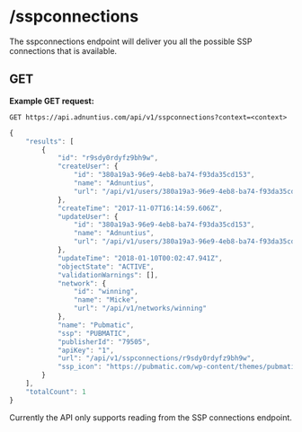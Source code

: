 # /sspconnections

The sspconnections endpoint will deliver you all the possible SSP connections that is available.

## GET

**Example GET request:**

```http
GET https://api.adnuntius.com/api/v1/sspconnections?context=<context>
```

```javascript
{
    "results": [
        {
            "id": "r9sdy0rdyfz9bh9w",
            "createUser": {
                "id": "380a19a3-96e9-4eb8-ba74-f93da35cd153",
                "name": "Adnuntius",
                "url": "/api/v1/users/380a19a3-96e9-4eb8-ba74-f93da35cd153"
            },
            "createTime": "2017-11-07T16:14:59.606Z",
            "updateUser": {
                "id": "380a19a3-96e9-4eb8-ba74-f93da35cd153",
                "name": "Adnuntius",
                "url": "/api/v1/users/380a19a3-96e9-4eb8-ba74-f93da35cd153"
            },
            "updateTime": "2018-01-10T00:02:47.941Z",
            "objectState": "ACTIVE",
            "validationWarnings": [],
            "network": {
                "id": "winning",
                "name": "Micke",
                "url": "/api/v1/networks/winning"
            },
            "name": "Pubmatic",
            "ssp": "PUBMATIC",
            "publisherId": "79505",
            "apiKey": "1",
            "url": "/api/v1/sspconnections/r9sdy0rdyfz9bh9w",
            "ssp_icon": "https://pubmatic.com/wp-content/themes/pubmatic/imgs/logo-black.svg"
        }
    ],
    "totalCount": 1
}
```

Currently the API only supports reading from the SSP connections endpoint.

